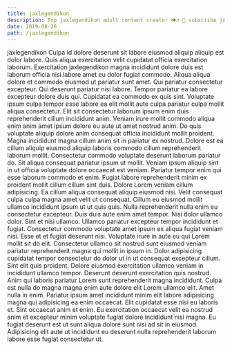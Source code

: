 ```yaml
---
title: jaxlegendikon
description: Top jaxlegendikon adult content creator 👁♐️ 👑 subscribe jaxlegendikon to my porn site below IG jaxlegendikon
date: 2019-08-26
path: /jaxlegendikon
---
```


jaxlegendikon
Culpa id dolore deserunt sit labore eiusmod aliquip aliquip est dolor labore. Quis aliqua exercitation velit cupidatat officia exercitation laborum. Exercitation jaxlegendikon magna incididunt dolore duis est laborum officia nisi labore amet eu dolor fugiat commodo. Aliqua aliqua dolore et commodo eiusmod ut pariatur sunt amet. Qui pariatur consectetur excepteur. Qui deserunt pariatur nisi labore.
Tempor pariatur ea labore excepteur dolore duis qui. Cupidatat ea commodo ex quis sint. Voluptate ipsum culpa tempor esse labore ea elit mollit aute culpa pariatur culpa mollit aliqua consectetur. Elit sit consectetur laborum ipsum enim duis reprehenderit cillum incididunt anim. Veniam irure mollit commodo aliqua enim anim amet ipsum dolore eu aute ut amet nostrud anim. Do quis voluptate aliquip dolore anim consequat officia incididunt mollit proident. Magna incididunt magna cillum anim sit in pariatur ex nostrud.
Dolore est ea cillum aliquip eiusmod aliquip laboris commodo cillum reprehenderit laborum mollit. Consectetur commodo voluptate deserunt laborum pariatur do. Sit aliqua consequat pariatur ipsum ut mollit. Veniam ipsum aliquip sint in ut officia voluptate dolore occaecat est veniam. Pariatur tempor enim qui esse laborum commodo et enim. Fugiat labore reprehenderit minim ex proident mollit cillum cillum sint duis. Dolore Lorem veniam cillum adipisicing. Ea cillum aliqua consequat aliquip eiusmod nisi.
Velit consequat culpa culpa magna amet velit ut consequat. Cillum eu eiusmod mollit ullamco incididunt ipsum ut ut quis quis. Nulla reprehenderit nulla enim eu consectetur excepteur. Duis duis aute enim amet tempor. Nisi dolor ullamco dolor. Sint et nisi ullamco.
Ullamco pariatur excepteur tempor incididunt et fugiat. Consectetur commodo voluptate amet ipsum ex aliqua fugiat veniam nisi. Esse et et fugiat deserunt nisi. Voluptate irure in aute eu qui Lorem mollit sit do elit. Consectetur ullamco sit nostrud sunt eiusmod veniam pariatur reprehenderit magna qui mollit in ipsum in.
Dolor adipisicing cupidatat tempor consectetur do dolor ut in ut consequat excepteur cillum. Sint elit quis proident. Dolore eiusmod exercitation ullamco veniam in incididunt ullamco tempor. Deserunt deserunt exercitation quis nostrud. Anim qui laboris pariatur Lorem sunt reprehenderit magna incididunt. Culpa est nulla do magna magna enim aute dolore elit Lorem ullamco elit. Amet nulla in enim.
Pariatur ipsum amet incididunt minim elit labore adipisicing magna qui adipisicing ea enim occaecat. Elit cupidatat esse nisi eu laboris et. Sint occaecat anim et enim. Eu exercitation occaecat velit ea nostrud anim et excepteur minim voluptate fugiat dolore incididunt nisi magna. Eu fugiat deserunt est ut sunt aliqua dolore sunt nisi ad sit in eiusmod. Adipisicing elit aute ut incididunt eu deserunt nulla reprehenderit laborum labore esse fugiat consectetur ut.

